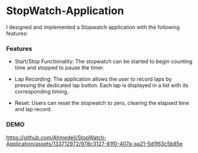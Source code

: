 # StopWatch-Application
 I designed and implemented a Stopwatch application with the following features: 

### Features ###
- Start/Stop Functionality: The stopwatch can be started to begin counting time and stopped to pause the timer.

- Lap Recording: The application allows the user to record laps by pressing the dedicated lap button. Each lap is displayed in a list with its corresponding timing.

- Reset: Users can reset the stopwatch to zero, clearing the elapsed time and lap record.

### DEMO ###

https://github.com/Ahmedelj/StopWatch-Application/assets/133712972/978c3127-81f0-407a-aa21-5d1f63c5b85e

